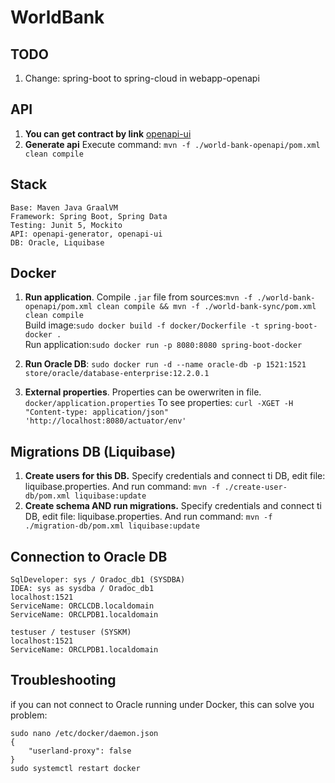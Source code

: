 WorldBank
===

TODO
---
1. Change: spring-boot to spring-cloud in webapp-openapi

API 
---
1. <b>You can get contract by link</b> [openapi-ui](http://localhost:8080/swagger-ui/index.html?configUrl=/v3/api-docs/swagger-config)
2. <b>Generate api</b> Execute command: ```mvn -f ./world-bank-openapi/pom.xml clean compile```

Stack
---
```
Base: Maven Java GraalVM
Framework: Spring Boot, Spring Data
Testing: Junit 5, Mockito
API: openapi-generator, openapi-ui
DB: Oracle, Liquibase
```

Docker
---
1. <b>Run application</b>. Compile ```.jar``` file from sources:```mvn -f ./world-bank-openapi/pom.xml clean compile && mvn -f ./world-bank-sync/pom.xml clean compile```
<br>Build image:```sudo docker build -f docker/Dockerfile -t spring-boot-docker .```
<br>Run application:```sudo docker run -p 8080:8080 spring-boot-docker```

2. <b>Run Oracle DB</b>: 
```sudo docker run -d --name oracle-db -p 1521:1521 store/oracle/database-enterprise:12.2.0.1```
3. <b>External properties</b>.
Properties can be owerwriten in file.
```docker/application.properties```
To see properties:
```curl -XGET -H "Content-type: application/json" 'http://localhost:8080/actuator/env'```

Migrations DB (Liquibase)
------
1. <b>Create users for this DB.</b>
Specify credentials and connect ti DB, edit file: liquibase.properties.
And run command:
```mvn -f ./create-user-db/pom.xml liquibase:update```
2. <b>Create schema AND run migrations.</b> Specify credentials and connect ti DB, edit file: liquibase.properties.
And run command:
```mvn -f ./migration-db/pom.xml liquibase:update```
   
Connection to Oracle DB
---
```
SqlDeveloper: sys / Oradoc_db1 (SYSDBA)
IDEA: sys as sysdba / Oradoc_db1 
localhost:1521
ServiceName: ORCLCDB.localdomain
ServiceName: ORCLPDB1.localdomain
```
```
testuser / testuser (SYSKM)
localhost:1521
ServiceName: ORCLPDB1.localdomain
```
Troubleshooting
---
if you can not connect to Oracle running under Docker, this can solve you problem:
```
sudo nano /etc/docker/daemon.json 
{
    "userland-proxy": false
}
sudo systemctl restart docker
```
